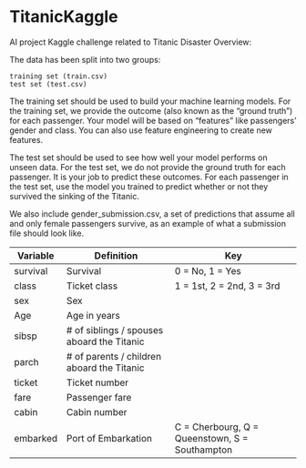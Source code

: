 # TitanicKaggle
AI project Kaggle challenge related to Titanic Disaster
Overview:

The data has been split into two groups:

    training set (train.csv)
    test set (test.csv)

The training set should be used to build your machine learning models. For the training set, we provide the outcome (also known as the “ground truth”) for each passenger. Your model will be based on “features” like passengers’ gender and class. You can also use feature engineering to create new features.

The test set should be used to see how well your model performs on unseen data. For the test set, we do not provide the ground truth for each passenger. It is your job to predict these outcomes. For each passenger in the test set, use the model you trained to predict whether or not they survived the sinking of the Titanic.

We also include gender_submission.csv, a set of predictions that assume all and only female passengers survive, as an example of what a submission file should look like.

|Variable	|Definition	|Key
|------------|---------|--------
|survival 	|Survival |	0 = No, 1 = Yes
|class |	Ticket class |	1 = 1st, 2 = 2nd, 3 = 3rd
|sex 	|Sex 	|
|Age |	Age in years |	
|sibsp |	# of siblings / spouses aboard the Titanic 	|
|parch |	# of parents / children aboard the Titanic 	
|ticket |	Ticket number 	|
|fare 	|Passenger fare 	|
|cabin |	Cabin number 	|
|embarked |	Port of Embarkation |	C = Cherbourg, Q = Queenstown, S = Southampton|
